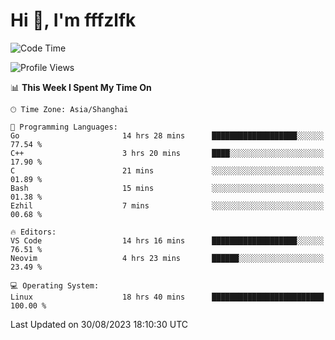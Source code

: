 # Hi 👋, I'm fffzlfk

<!--START_SECTION:waka-->
![Code Time](http://img.shields.io/badge/Code%20Time-376%20hrs%2051%20mins-blue)

![Profile Views](http://img.shields.io/badge/Profile%20Views-0-blue)

📊 **This Week I Spent My Time On** 

```text
🕑︎ Time Zone: Asia/Shanghai

💬 Programming Languages: 
Go                       14 hrs 28 mins      ███████████████████░░░░░░   77.54 % 
C++                      3 hrs 20 mins       ████░░░░░░░░░░░░░░░░░░░░░   17.90 % 
C                        21 mins             ░░░░░░░░░░░░░░░░░░░░░░░░░   01.89 % 
Bash                     15 mins             ░░░░░░░░░░░░░░░░░░░░░░░░░   01.38 % 
Ezhil                    7 mins              ░░░░░░░░░░░░░░░░░░░░░░░░░   00.68 % 

🔥 Editors: 
VS Code                  14 hrs 16 mins      ███████████████████░░░░░░   76.51 % 
Neovim                   4 hrs 23 mins       ██████░░░░░░░░░░░░░░░░░░░   23.49 % 

💻 Operating System: 
Linux                    18 hrs 40 mins      █████████████████████████   100.00 % 
```


 Last Updated on 30/08/2023 18:10:30 UTC
<!--END_SECTION:waka-->
